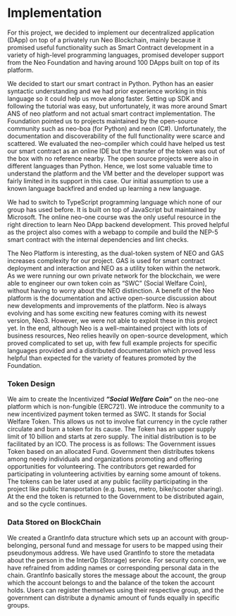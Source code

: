 # Implementation

For this project, we decided to implement our decentralized application (DApp) on top of a privately run Neo Blockchain, mainly because it promised useful functionality such as Smart Contract development in a variety of high-level programming languages, promised developer support from the Neo Foundation and having around 100 DApps built on top of its platform. <br>

We decided to start our smart contract in Python. Python has an easier syntactic understanding and we had prior experience working in this language so it could help us move along faster. Setting up SDK and following the tutorial was easy, but unfortunately, it was more around Smart ANS of neo platform and not actual smart contract implementation. The Foundation pointed us to projects maintained by the open-source community such as neo-boa (for Python) and neon (C#). Unfortunately, the documentation and discoverability of the full functionality were scarce and scattered. We evaluated the neo-compiler which could have helped us test our smart contract as an online IDE but the transfer of the token was out of the box with no reference nearby. The open source projects were also in different languages than Python. Hence, we lost some valuable time to understand the platform and the VM better and the developer support was fairly limited in its support in this case. Our initial assumption to use a known language backfired and ended up learning a new language.<br>

We had to switch to TypeScript programming language which none of our group has used before. It is built on top of JavaScript but maintained by Microsoft. The online neo-one course was the only useful resource in the right direction to learn Neo DApp backend development. This proved helpful as the project also comes with a webapp to compile and build the NEP-5 smart contract with the internal dependencies and lint checks. <br>

The Neo Platform is interesting, as the dual-token system of NEO and GAS increases complexity for our project. GAS is used for smart contract deployment and interaction and NEO as a utility token within the network. As we were running our own private network for the blockchain, we were able to engineer our own token coin as “SWC” (Social Welfare Coin), without having to worry about the NEO distinction. A benefit of the Neo platform is the documentation and active open-source discussion about new developments and improvements of the platform. Neo is always evolving and has some exciting new features coming with its newest version, Neo3. However, we were not able to exploit these in this project yet.
In the end, although Neo is a well-maintained project with lots of business resources, Neo relies heavily on open-source development, which proved complicated to set up, with few full example projects for specific languages provided and a distributed documentation which proved less helpful than expected for the variety of features promoted by the Foundation.<br>

###  Token Design
We aim to create the Incentivized ***“Social Welfare Coin”*** on the neo-one platform which is non-fungible (ERC721). We introduce the community to a new incentivized payment token termed as SWC. It stands for Social Welfare Token. This allows us not to involve fiat currency in the cycle rather circulate and burn a token for its cause. The Token has an upper supply limit of 10 billion and starts at zero supply. The initial distribution is to be facilitated by an ICO. The process is as follows: The Government issues Token based on an allocated Fund. Government then distributes tokens among needy individuals and organizations promoting and offering opportunities for volunteering. The contributors get rewarded for participating in volunteering activities by earning some amount of tokens. The tokens can be later used at any public facility participating in the project like public transportation (e.g. buses, metro, bike/scooter sharing). At the end the token is returned to the Government to be distributed again, and so the cycle continues.

###  Data Stored on BlockChain
We created a GrantInfo data structure which sets up an account with group-belonging, personal fund and message for users to be mapped using their pseudonymous address. We have used GrantInfo to store the metadata about the person in the InterOp (Storage) service. For security concern, we have refrained from adding names or corresponding personal data in the chain. GrantInfo basically stores the message about the account, the group which the account belongs to and the balance of the token the account holds. Users can register themselves using their respective group, and the government can distribute a dynamic amount of funds equally in specific groups. 
